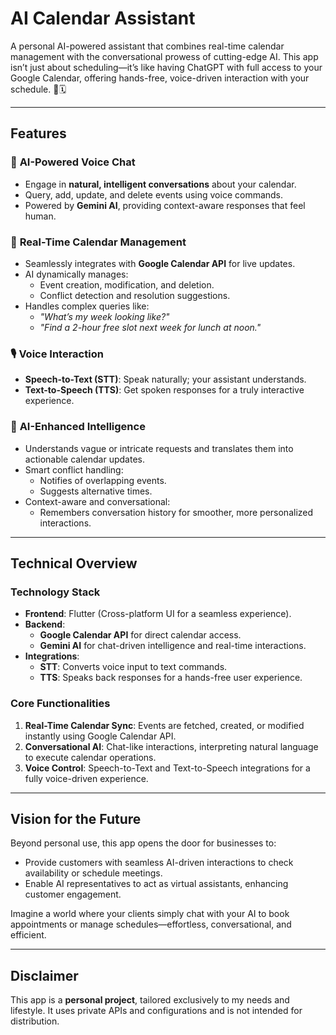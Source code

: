 # AI Calendar Assistant

A personal AI-powered assistant that combines real-time calendar management with the conversational prowess of cutting-edge AI. This app isn’t just about scheduling—it’s like having ChatGPT with full access to your Google Calendar, offering hands-free, voice-driven interaction with your schedule. 🚀🗓️

---

## Features

### 🌟 **AI-Powered Voice Chat**
- Engage in **natural, intelligent conversations** about your calendar.
- Query, add, update, and delete events using voice commands.
- Powered by **Gemini AI**, providing context-aware responses that feel human.

### 🔄 **Real-Time Calendar Management**
- Seamlessly integrates with **Google Calendar API** for live updates.
- AI dynamically manages:
  - Event creation, modification, and deletion.
  - Conflict detection and resolution suggestions.
- Handles complex queries like:
  - *"What’s my week looking like?"*
  - *"Find a 2-hour free slot next week for lunch at noon."*

### 🎙️ **Voice Interaction**
- **Speech-to-Text (STT)**: Speak naturally; your assistant understands.
- **Text-to-Speech (TTS)**: Get spoken responses for a truly interactive experience.

### 🤖 **AI-Enhanced Intelligence**
- Understands vague or intricate requests and translates them into actionable calendar updates.
- Smart conflict handling:
  - Notifies of overlapping events.
  - Suggests alternative times.
- Context-aware and conversational:
  - Remembers conversation history for smoother, more personalized interactions.

---

## Technical Overview

### **Technology Stack**
- **Frontend**: Flutter (Cross-platform UI for a seamless experience).
- **Backend**:
  - **Google Calendar API** for direct calendar access.
  - **Gemini AI** for chat-driven intelligence and real-time interactions.
- **Integrations**:
  - **STT**: Converts voice input to text commands.
  - **TTS**: Speaks back responses for a hands-free user experience.

### **Core Functionalities**
1. **Real-Time Calendar Sync**: Events are fetched, created, or modified instantly using Google Calendar API.
2. **Conversational AI**: Chat-like interactions, interpreting natural language to execute calendar operations.
3. **Voice Control**: Speech-to-Text and Text-to-Speech integrations for a fully voice-driven experience.

---

## Vision for the Future

Beyond personal use, this app opens the door for businesses to:
- Provide customers with seamless AI-driven interactions to check availability or schedule meetings.
- Enable AI representatives to act as virtual assistants, enhancing customer engagement.

Imagine a world where your clients simply chat with your AI to book appointments or manage schedules—effortless, conversational, and efficient.

---

## Disclaimer

This app is a **personal project**, tailored exclusively to my needs and lifestyle. It uses private APIs and configurations and is not intended for distribution.
